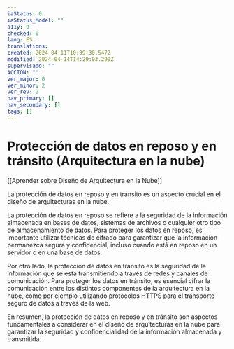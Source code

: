 ```yaml
---
iaStatus: 0
iaStatus_Model: ""
a11y: 0
checked: 0
lang: ES
translations: 
created: 2024-04-11T10:39:30.547Z
modified: 2024-04-14T14:29:03.290Z
supervisado: ""
ACCION: ""
ver_major: 0
ver_minor: 2
ver_rev: 2
nav_primary: []
nav_secondary: []
tags: []
---
```

# Protección de datos en reposo y en tránsito (Arquitectura en la nube)

[[Aprender sobre Diseño de Arquitectura en la Nube]]

La protección de datos en reposo y en tránsito es un aspecto crucial en el diseño de arquitecturas en la nube. 

La protección de datos en reposo se refiere a la seguridad de la información almacenada en bases de datos, sistemas de archivos o cualquier otro tipo de almacenamiento de datos. Para proteger los datos en reposo, es importante utilizar técnicas de cifrado para garantizar que la información permanezca segura y confidencial, incluso cuando está en reposo en un servidor o en una base de datos.

Por otro lado, la protección de datos en tránsito es la seguridad de la información que se está transmitiendo a través de redes y canales de comunicación. Para proteger los datos en tránsito, es esencial cifrar la comunicación entre los distintos componentes de la arquitectura en la nube, como por ejemplo utilizando protocolos HTTPS para el transporte seguro de datos a través de la web.

En resumen, la protección de datos en reposo y en tránsito son aspectos fundamentales a considerar en el diseño de arquitecturas en la nube para garantizar la seguridad y confidencialidad de la información almacenada y transmitida.
